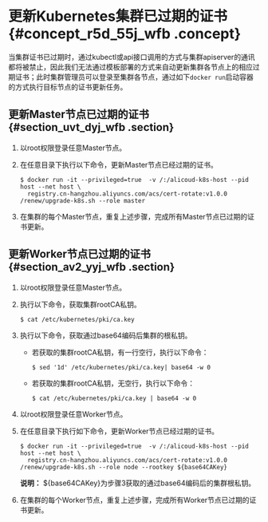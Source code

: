 # 更新Kubernetes集群已过期的证书 {#concept_r5d_55j_wfb .concept}

当集群证书已过期时，通过kubectl或api接口调用的方式与集群apiserver的通讯都将被禁止，因此我们无法通过模板部署的方式来自动更新集群各节点上的相应过期证书；此时集群管理员可以登录至集群各节点，通过如下`docker run`启动容器的方式执行目标节点的证书更新任务。

## 更新Master节点已过期的证书 {#section_uvt_dyj_wfb .section}

1.  以root权限登录任意Master节点。
2.  在任意目录下执行以下命令，更新Master节点已经过期的证书。

    ```
    $ docker run -it --privileged=true  -v /:/alicoud-k8s-host --pid host --net host \
      registry.cn-hangzhou.aliyuncs.com/acs/cert-rotate:v1.0.0 /renew/upgrade-k8s.sh --role master
    ```

3.  在集群的每个Master节点，重复上述步骤，完成所有Master节点已过期的证书更新。

## 更新Worker节点已过期的证书 {#section_av2_yyj_wfb .section}

1.  以root权限登录任意Master节点。
2.  执行以下命令，获取集群rootCA私钥。

    ```
    $ cat /etc/kubernetes/pki/ca.key
    ```

3.  执行以下命令，获取通过base64编码后集群的根私钥。
    -   若获取的集群rootCA私钥，有一行空行，执行以下命令：

        ```
        $ sed '1d' /etc/kubernetes/pki/ca.key| base64 -w 0
        ```

    -   若获取的集群rootCA私钥，无空行，执行以下命令：

        ```
        $ cat /etc/kubernetes/pki/ca.key | base64 -w 0
        ```

4.  以root权限登录任意Worker节点。
5.  在任意目录下执行如下命令，更新Worker节点已经过期的证书。

    ```
    $ docker run -it --privileged=true  -v /:/alicoud-k8s-host --pid host --net host \
      registry.cn-hangzhou.aliyuncs.com/acs/cert-rotate:v1.0.0 /renew/upgrade-k8s.sh --role node --rootkey ${base64CAKey}
    ```

    **说明：** $\{base64CAKey\}为步骤3获取的通过base64编码后的集群根私钥。

6.  在集群的每个Worker节点，重复上述步骤，完成所有Worker节点已过期的证书更新。

